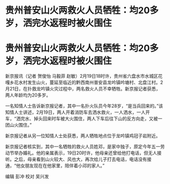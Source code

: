 # 贵州普安山火两救火人员牺牲：均20多岁，洒完水返程时被火围住

# 贵州普安山火两救火人员牺牲：均20多岁，洒完水返程时被火围住

新京报讯（记者 贺俊怡 马毅菲
赵敏）2月19日18时许，贵州省六盘水市水城区花嘎乡花水村发生山火，蔓延至临近的黔西南州普安县龙吟镇吟塘村、北盘江村。2月21日，在扑救龙吟镇火灾过程中，两名救火人员不幸牺牲。新京报记者获悉，两人年龄均为20多岁。

一名知情人士告诉新京报记者，其中一名扑火队员今年28岁，“是当兵回来的。”该知情人士讲述，2月19日，两人开着消防车去洒水救火，一人洒水，一人开车，“洒完水、掉头回来时车被大火围住，两人下车后往下山的反方向走，又被一团山火围住。”

新京报记者从另一位知情人士处获悉，两人牺牲地点位于龙吟镇鸡冠子岩附近。

新京报记者核实到，其中一名牺牲的救火人员姓邓，是家中独子，原定今年五一劳动节举办婚礼。他的亲属表示，19日20时许，他母亲还曾给他打电话，但无人接听。之后，母亲看到山火较大、风也大，再次给儿子打去电话，电话没有接通，“他女朋友现在在他家里，陪伴着小邓的家人。”

编辑 彭冲 校对 吴兴发

